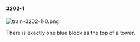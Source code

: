 #### 3202-1
![train-3202-1-0.png](https://github.com/lil-lab/nlvr/raw/master/nlvr/train/images/33/train-3202-1-0.png "train-3202-1-0.png")

There is exactly one blue block as the top of a tower.